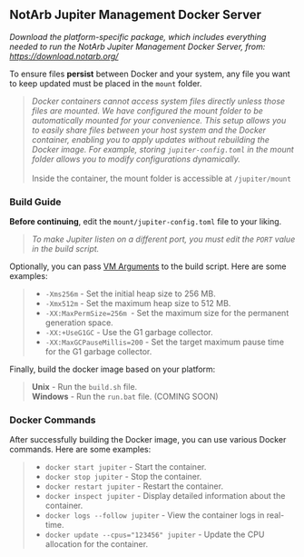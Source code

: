 ## NotArb Jupiter Management Docker Server

_Download the platform-specific package, which includes everything needed to run the NotArb Jupiter Management Docker Server, from: https://download.notarb.org/_

To ensure files **persist** between Docker and your system, any file you want to keep updated must be placed in the `mount` folder.
> _Docker containers cannot access system files directly unless those files are mounted. We have configured the mount folder to be automatically mounted for your convenience. This setup allows you to easily share files between your host system and the Docker container, enabling you to apply updates without rebuilding the Docker image. For example, storing `jupiter-config.toml` in the mount folder allows you to modify configurations dynamically._<br><br>
> Inside the container, the mount folder is accessible at `/jupiter/mount`

### Build Guide
**Before continuing**, edit the `mount/jupiter-config.toml` file to your liking.

> _To make Jupiter listen on a different port, you must edit the `PORT` value in the build script._

Optionally, you can pass [VM Arguments](https://docs.oracle.com/en/java/javase/22/docs/specs/man/java.html#standard-options-for-java) to the build script. Here are some examples:
> - `-Xms256m` - Set the initial heap size to 256 MB.
> - `-Xmx512m` - Set the maximum heap size to 512 MB.
> - `-XX:MaxPermSize=256m `- Set the maximum size for the permanent generation space.
> - `-XX:+UseG1GC` - Use the G1 garbage collector.
> - `-XX:MaxGCPauseMillis=200` - Set the target maximum pause time for the G1 garbage collector.

Finally, build the docker image based on your platform:

> **Unix** - Run the `build.sh` file.<br>
> **Windows** - Run the `run.bat` file. (COMING SOON)

### Docker Commands
After successfully building the Docker image, you can use various Docker commands. Here are some examples:
> - `docker start jupiter` - Start the container.
> - `docker stop jupiter` - Stop the container.
> - `docker restart jupiter` - Restart the container.
> - `docker inspect jupiter` - Display detailed information about the container.
> - `docker logs --follow jupiter` - View the container logs in real-time.
> - `docker update --cpus="123456" jupiter` - Update the CPU allocation for the container.